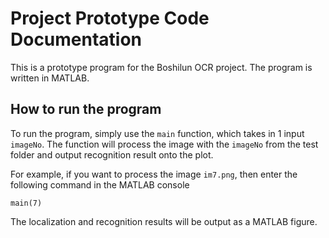# Project Prototype Code Documentation

This is a prototype program for the Boshilun OCR project. The program is written in MATLAB.

## How to run the program

To run the program, simply use the `main` function, which takes in 1 input `imageNo`. The function will process the image with the `imageNo` from the test folder and output recognition result onto the plot.

For example, if you want to process the image `im7.png`, then enter the following command in the MATLAB console

```main(7)```

The localization and recognition results will be output as a MATLAB figure.
